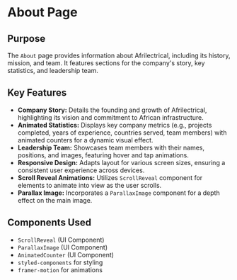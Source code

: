 # About Page

## Purpose
The `About` page provides information about Afrilectrical, including its history, mission, and team. It features sections for the company's story, key statistics, and leadership team.

## Key Features
- **Company Story:** Details the founding and growth of Afrilectrical, highlighting its vision and commitment to African infrastructure.
- **Animated Statistics:** Displays key company metrics (e.g., projects completed, years of experience, countries served, team members) with animated counters for a dynamic visual effect.
- **Leadership Team:** Showcases team members with their names, positions, and images, featuring hover and tap animations.
- **Responsive Design:** Adapts layout for various screen sizes, ensuring a consistent user experience across devices.
- **Scroll Reveal Animations:** Utilizes `ScrollReveal` component for elements to animate into view as the user scrolls.
- **Parallax Image:** Incorporates a `ParallaxImage` component for a depth effect on the main image.

## Components Used
- `ScrollReveal` (UI Component)
- `ParallaxImage` (UI Component)
- `AnimatedCounter` (UI Component)
- `styled-components` for styling
- `framer-motion` for animations